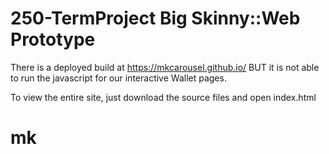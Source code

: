 # 250-TermProject Big Skinny::Web Prototype

There is a deployed build at https://mkcarousel.github.io/ BUT it is not able to run the javascript for our interactive Wallet pages. 

To view the entire site, just download the source files and open index.html

# mk
